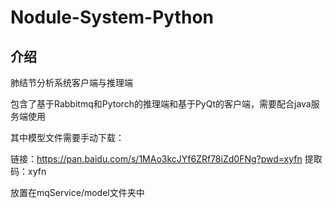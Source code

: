 # Nodule-System-Python





## 介绍
肺结节分析系统客户端与推理端

包含了基于Rabbitmq和Pytorch的推理端和基于PyQt的客户端，需要配合java服务端使用

其中模型文件需要手动下载：

链接：https://pan.baidu.com/s/1MAo3kcJYf6ZRf78iZd0FNg?pwd=xyfn 
提取码：xyfn 

放置在mqService/model文件夹中


